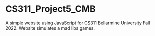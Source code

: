 # CS311_Project5_CMB
A simple website using JavaScript for CS311 Bellarmine University Fall 2022. Website simulates a mad libs games. 
